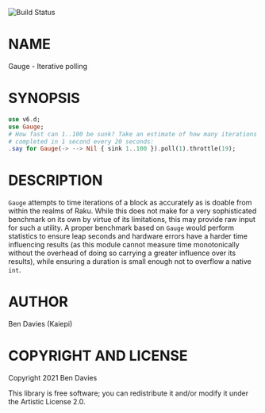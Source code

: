 ![Build Status](https://github.com/Kaiepi/ra-Gauge/actions/workflows/test.yml/badge.svg)

NAME
====

Gauge - Iterative polling

SYNOPSIS
========

```raku
use v6.d;
use Gauge;
# How fast can 1..100 be sunk? Take an estimate of how many iterations can be
# completed in 1 second every 20 seconds:
.say for Gauge(-> --> Nil { sink 1..100 }).poll(1).throttle(19);
```

DESCRIPTION
===========

`Gauge` attempts to time iterations of a block as accurately as is doable from within the realms of Raku. While this does not make for a very sophisticated benchmark on its own by virtue of its limitations, this may provide raw input for such a utility. A proper benchmark based on `Gauge` would perform statistics to ensure leap seconds and hardware errors have a harder time influencing results (as this module cannot measure time monotonically without the overhead of doing so carrying a greater influence over its results), while ensuring a duration is small enough not to overflow a native `int`.

AUTHOR
======

Ben Davies (Kaiepi)

COPYRIGHT AND LICENSE
=====================

Copyright 2021 Ben Davies

This library is free software; you can redistribute it and/or modify it under the Artistic License 2.0.

